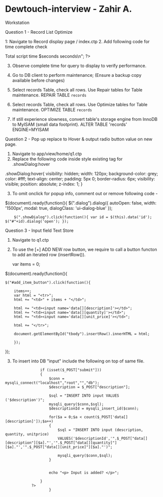 # Dewtouch-interview  - Zahir A.

Workstation

Question 1 - Record List Optimize

1: Navigate to Record display page / index.ctp
2. Add following code for time complete check

<?php
$time_start = microtime(TRUE);
$time_end = microtime(true);
$time = $time_end - $time_start;

$seconds = number_format($time,7); 
echo "<br> Total script time $seconds seconds\n";
?>

3. Observe complete time for query to display to verify performance.

4. Go to DB client to perform maintenance; (Ensure a backup copy available before changes) 

5. Select records Table, check all rows. Use Repair tables for Table maintenance.
REPAIR TABLE `records`

6. Select records Table, check all rows. Use Optimize tables for Table maintenance.
OPTIMIZE TABLE `records`

7. If still experience slowness, convert table's storage engine from InnoDB to MyISAM (small data footprint).
ALTER TABLE 'records' ENGINE=MYISAM







Question 2 - Pop up replace to Hover & output radio button value on new page.

1. Navigate to app/view/home/q1.ctp
2. Replace the following code inside style existing tag for .showDialog:hover

.showDialog:hover{
   visibility: hidden;
  width: 120px;
  background-color: grey;
  color: #fff;
  text-align: center;
  padding: 5px 0;
  border-radius: 6px;
  visibility: visible;
  position: absolute;
  z-index: 1;
}

3. To omit onclick for popup info, comment out or remove following code - 

$(document).ready(function(){
	$(".dialog").dialog({
		autoOpen: false,
		width: '1500px',
		modal: true,
		dialogClass: 'ui-dialog-blue'
	});

		$(".showDialog").click(function(){ var id = $(this).data('id'); $("#"+id).dialog('open'); });
		
		
		
		
Question 3 - Input field Text Store


1. Navigate to q1.ctp

2. To use the [+] ADD NEW row button, we require to  call a button functon to add an iterated row (insertRow()).

	var items = 0;

$(document).ready(function(){

	$("#add_item_button").click(function(){

		items++;
		var html = "<tr>";
		html += "<td>" + items + "</td>";

		html += "<td><input name='data[][description]'></td>";
		html += "<td><input name='data[][quantity]'></td>";
		html += "<td><input name='data[][unit_price]'></td>";

		html += "</tr>";
		
		document.getElementById("tbody").insertRow().innerHTML = html;
	
		});
});



3. To insert into DB "input" include the following on top of same file.

<form method="POST" action="">
				<?php

					if (isset($_POST["submit"]))
					{
						$conn = mysqli_connect("localhost","root","","db");
						$description = $_POST["description"];

						$sql = "INSERT INTO input VALUES ('$description')";
						mysqli_query($conn,$sql);
						$descriptionId = mysqli_insert_id($conn);

						for($a = 0;$a < count($_POST['data[][description]']);$a++)
						{
							$sql = "INSERT INTO input (description, quantity, unitprice)
							VALUES('$descriptionId','".$_POST["data[][description"][$a]."','".$_POST["data[][quantity]"]								[$a]."','".$_POST["data[][unit_price]"][$a]."')";

							mysqli_query($conn,$sql);
						}


						echo "<p> Input is added? </p>";

					}
				?>
						}
